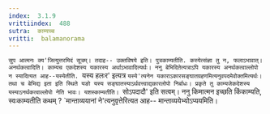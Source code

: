 ```yaml
---
index:  3.1.9
vrittiindex:  488
sutra:  काम्यच्च
vritti:  balamanorama 
---
```


`सुप आत्मनः क्य'जित्युत्तरमिदं सूत्रम्। तदाह-- उक्तविषये इति। पुत्रकाम्यतीति. कस्येत्संज्ञा तु न, फलाऽभावात्। अनर्थकत्वादिति। काम्यच एकदेशस्य यकारस्य अर्थाऽभावादित्यर्थः। ननु बेभिदितेत्यत्राऽपि यकारस्य अनर्थकत्वाल्लोपो न स्यादित्यत आह--यस्येतीति. `यस्य हलःर' इत्यत्र `यस्ये'त्यनेन यकाराऽकारसङ्घातग्रहणमित्यनुवपदमेवोक्तमित्यर्थः। तथा च बेभिद्य इता इति स्थिते यङो यस्य सङ्घातस्याऽर्थवत्त्वाद्यकारलोपो निर्बाधः। प्रकृते तु काम्यजेकदेशस्य यस्याऽनर्थकत्वाल्लोपो नेति भावः। यशस्काम्यतीति। `सोऽपदादौ' इति सत्वम्। ननु किमात्मन इच्छति किंकाम्यति, स्वःकाम्यतीति कथम् ? `मान्ताव्ययानां ने'त्यनुवृत्तेरित्यत आह-- मान्ताव्ययेभ्योऽप्ययमिति।


